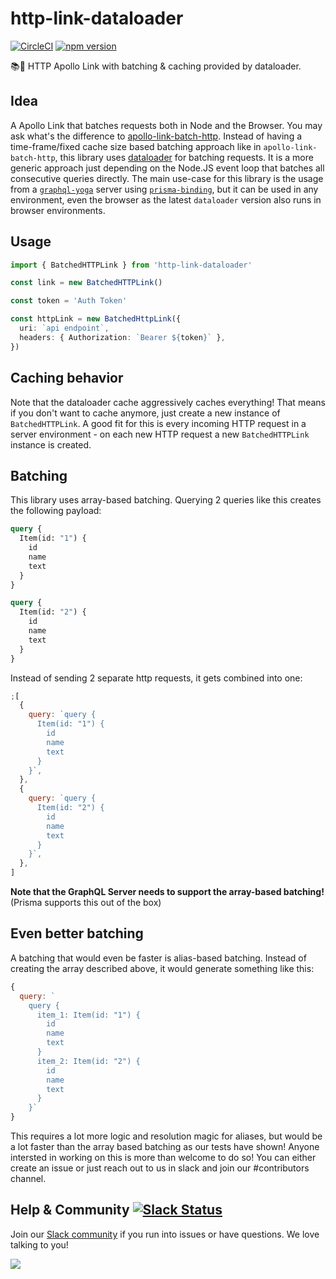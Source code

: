 # http-link-dataloader

[![CircleCI](https://circleci.com/gh/graphcool/http-link-dataloader.svg?style=shield)](https://circleci.com/gh/graphcool/http-link-dataloader) [![npm version](https://badge.fury.io/js/http-link-dataloader.svg)](https://badge.fury.io/js/http-link-dataloader)

📚📡 HTTP Apollo Link with batching & caching provided by dataloader.

## Idea

A Apollo Link that batches requests both in Node and the Browser.
You may ask what's the difference to [apollo-link-batch-http](https://github.com/apollographql/apollo-link/tree/master/packages/apollo-link-batch-http).
Instead of having a time-frame/fixed cache size based batching approach like in `apollo-link-batch-http`, this library uses [dataloader](https://github.com/facebook/dataloader) for batching requests. It is a more generic approach just depending on the Node.JS event loop that batches all consecutive queries directly.
The main use-case for this library is the usage from a [`graphql-yoga`](https://github.com/graphcool/graphql-yoga) server using [`prisma-binding`](https://github.com/graphcool/prisma-binding), but it can be used in any environment, even the browser as the latest `dataloader` version also runs in browser environments.

## Usage

```ts
import { BatchedHTTPLink } from 'http-link-dataloader'

const link = new BatchedHTTPLink()

const token = 'Auth Token'

const httpLink = new BatchedHttpLink({
  uri: `api endpoint`,
  headers: { Authorization: `Bearer ${token}` },
})
```

## Caching behavior

Note that the dataloader cache aggressively caches everything! That means if you don't want to cache anymore, just create a new instance of `BatchedHTTPLink`.
A good fit for this is every incoming HTTP request in a server environment - on each new HTTP request a new `BatchedHTTPLink` instance is created.

## Batching

This library uses array-based batching. Querying 2 queries like this creates the following payload:

```graphql
query {
  Item(id: "1") {
    id
    name
    text
  }
}
```

```graphql
query {
  Item(id: "2") {
    id
    name
    text
  }
}
```

Instead of sending 2 separate http requests, it gets combined into one:

```js
;[
  {
    query: `query {
      Item(id: "1") {
        id
        name
        text
      }
    }`,
  },
  {
    query: `query {
      Item(id: "2") {
        id
        name
        text
      }
    }`,
  },
]
```

**Note that the GraphQL Server needs to support the array-based batching!**
(Prisma supports this out of the box)

## Even better batching

A batching that would even be faster is alias-based batching. Instead of creating the array described above, it would generate something like this:

```js
{
  query: `
    query {
      item_1: Item(id: "1") {
        id
        name
        text
      }
      item_2: Item(id: "2") {
        id
        name
        text
      }
    }`
}
```

This requires a lot more logic and resolution magic for aliases, but would be a lot faster than the array based batching as our tests have shown!
Anyone intersted in working on this is more than welcome to do so!
You can either create an issue or just reach out to us in slack and join our #contributors channel.

## Help & Community [![Slack Status](https://slack.graph.cool/badge.svg)](https://slack.graph.cool)

Join our [Slack community](http://slack.graph.cool/) if you run into issues or have questions. We love talking to you!

![](http://i.imgur.com/5RHR6Ku.png)
